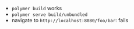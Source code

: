 * `polymer build` works
* `polymer serve build/unbundled`
* navigate to `http://localhost:8080/foo/bar`: fails 
